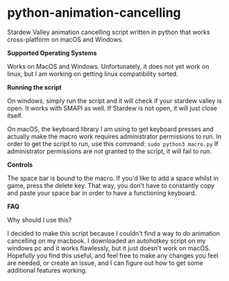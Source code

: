 # python-animation-cancelling
Stardew Valley animation cancelling script written in python that works cross-platform on macOS and Windows.

**Supported Operating Systems**

Works on MacOS and Windows. Unfortunately, it does not yet work on linux, but I am working on getting linux compatibility sorted. 

**Running the script**

On windows, simply run the script and it will check if your stardew valley is open. It works with SMAPI as well. If Stardew is not open, it will just close itself. 

On macOS, the keyboard library I am using to get keyboard presses and actually make the macro work requires administrator permissions to run. In order to get the script to run, use this command: ```sudo python3 macro.py``` If administrator permissions are not granted to the script, it will fail to run. 

**Controls**

The space bar is bound to the macro. If you'd like to add a space whilst in game, press the delete key. That way, you don't have to constantly copy and paste your space bar in order to have a functioning keyboard. 

**FAQ**

Why should I use this?

I decided to make this script because I couldn't find a way to do animation cancelling on my macbook. I downloaded an autohotkey script on my windows pc and it works flawlessly, but it just doesn't work on macOS. Hopefully you find this useful, and feel free to make any changes you feel are needed, or create an issue, and I can figure out how to get some additional features working.
